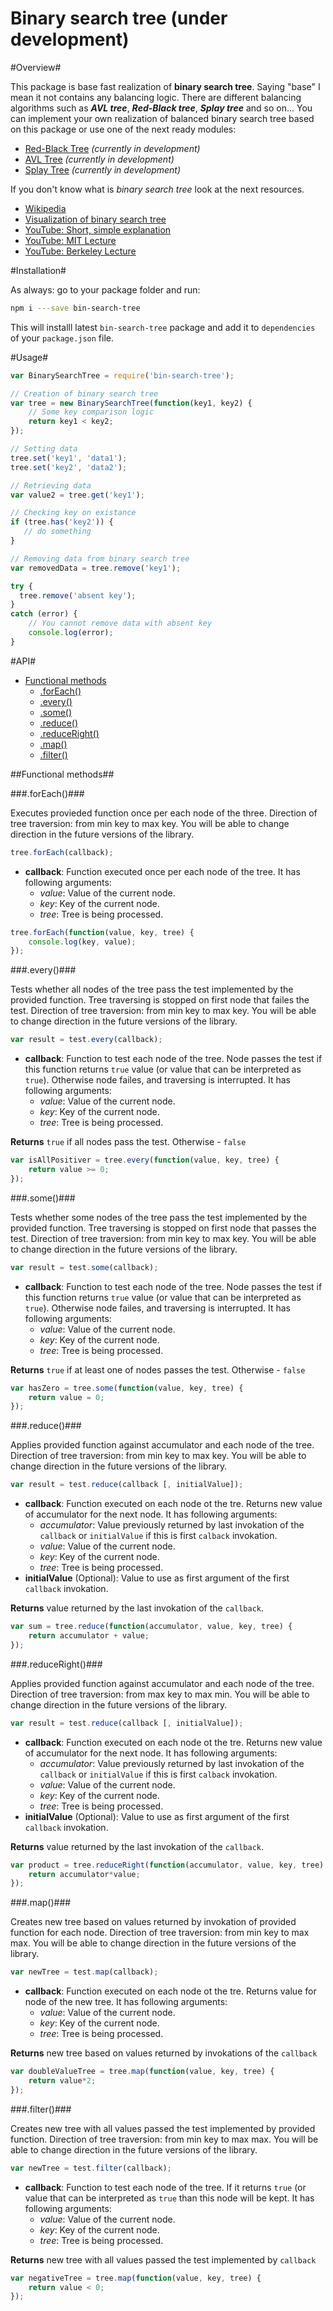 Binary search tree (under development)
======================================

#Overview#

This package is base fast realization of **binary search tree**. Saying "base" I mean it not contains any balancing logic. There are different balancing algorithms such as ***AVL tree***, ***Red-Black tree***, ***Splay tree*** and so on... You can implement your own realization of balanced binary search tree based on this package or use one of the next ready modules:

* [Red-Black Tree](https://github.com/alexpods/node-red-black-tree) *(currently in development)*
* [AVL Tree](https://github.com/alexpods/node-avl-tree) *(currently in development)*
* [Splay Tree](https://github.com/alexpods/node-splay-tree) *(currently in development)*

If you don't know what is *binary search tree* look at the next resources. 

* [Wikipedia](https://en.wikipedia.org/wiki/Binary_tree)
* [Visualization of binary search tree](https://www.cs.usfca.edu/~galles/visualization/BST.html)
* [YouTube: Short, simple explanation](http://www.youtube.com/watch?v=pYT9F8_LFTM)
* [YouTube: MIT Lecture](http://www.youtube.com/watch?v=pYT9F8_LFTM)
* [YouTube: Berkeley Lecture](http://www.youtube.com/watch?v=V_3BM0ykITM)

#Installation#

As always: go to your package folder and run:

```sh
npm i ---save bin-search-tree
```

This will installl latest `bin-search-tree` package and add it to `dependencies` of your `package.json` file.

#Usage#

```js
var BinarySearchTree = require('bin-search-tree');

// Creation of binary search tree
var tree = new BinarySearchTree(function(key1, key2) {
    // Some key comparison logic
    return key1 < key2;
});

// Setting data
tree.set('key1', 'data1');
tree.set('key2', 'data2');

// Retrieving data
var value2 = tree.get('key1');

// Checking key on existance
if (tree.has('key2')) {
   // do something
}

// Removing data from binary search tree
var removedData = tree.remove('key1');

try {
  tree.remove('absent key');
}
catch (error) {
    // You cannot remove data with absent key
    console.log(error);
}
```

#API#

- [Functional methods](#functional-methods)
    - [.forEach()](#forEach)
    - [.every()](#every)
    - [.some()](#some)
    - [.reduce()](#reduce)
    - [.reduceRight()](#reduceRight)
    - [.map()](#map)
    - [.filter()](#filter)


##Functional methods##

###.forEach()###

Executes provieded function once per each node of the three.
Direction of tree traversion: from min key to max key.
You will be able to change direction in the future versions of the library.

```js
tree.forEach(callback);
```

- **callback**: Function executed once per each node of the tree. It has following arguments:
    - *value*: Value of the current node.
    - *key*:   Key of the current node.
    - *tree*:  Tree is being processed.

```js
tree.forEach(function(value, key, tree) {
    console.log(key, value);
});
```


###.every()###

Tests whether all nodes of the tree pass the test implemented by the provided function.
Tree traversing is stopped on first node that failes the test.
Direction of tree traversion: from min key to max key.
You will be able to change direction in the future versions of the library.

```js
var result = test.every(callback);
```

- **callback**: Function to test each node of the tree. Node passes the test if this function returns `true` value (or value that can be interpreted as `true`). Otherwise node failes, and traversing is interrupted. It has following arguments:
    - *value*: Value of the current node.
    - *key*:   Key of the current node.
    - *tree*:  Tree is being processed.

**Returns** `true` if all nodes pass the test. Otherwise - `false`

```js
var isAllPositiver = tree.every(function(value, key, tree) {
    return value >= 0;
});
```


###.some()###

Tests whether some nodes of the tree pass the test implemented by the provided function.
Tree traversing is stopped on first node that passes the test.
Direction of tree traversion: from min key to max key.
You will be able to change direction in the future versions of the library.

```js
var result = test.some(callback);
```

- **callback**: Function to test each node of the tree. Node passes the test if this function returns `true` value (or value that can be interpreted as `true`). Otherwise node failes, and traversing is interrupted. It has following arguments:
    - *value*: Value of the current node.
    - *key*:   Key of the current node.
    - *tree*:  Tree is being processed.

**Returns** `true` if at least one of nodes passes the test. Otherwise - `false`

```js
var hasZero = tree.some(function(value, key, tree) {
    return value = 0;
});
```

###.reduce()###

Applies provided function against accumulator and each node of the tree.
Direction of tree traversion: from min key to max key.
You will be able to change direction in the future versions of the library.

```js
var result = test.reduce(callback [, initialValue]);
```

- **callback**: Function executed on each node ot the tre. Returns new value of accumulator for the next node. It has following arguments:
    - *accumulator*: Value previously returned by last invokation of the `callback` or `initialValue` if this is first `calback` invokation. 
    - *value*: Value of the current node.
    - *key*:   Key of the current node.
    - *tree*:  Tree is being processed.
- **initialValue** (Optional): Value to use as first argument of the first `callback` invokation. 

**Returns** value returned by the last invokation of the `callback`.

```js
var sum = tree.reduce(function(accumulator, value, key, tree) {
    return accumulator + value;
});
```

###.reduceRight()###

Applies provided function against accumulator and each node of the tree.
Direction of tree traversion: from max key to max min.
You will be able to change direction in the future versions of the library.

```js
var result = test.reduce(callback [, initialValue]);
```

- **callback**: Function executed on each node ot the tre. Returns new value of accumulator for the next node. It has following arguments:
    - *accumulator*: Value previously returned by last invokation of the `callback` or `initialValue` if this is first `calback` invokation. 
    - *value*: Value of the current node.
    - *key*:   Key of the current node.
    - *tree*:  Tree is being processed.
- **initialValue** (Optional): Value to use as first argument of the first `callback` invokation. 

**Returns** value returned by the last invokation of the `callback`.

```js
var product = tree.reduceRight(function(accumulator, value, key, tree) {
    return accumulator*value;
});
```


###.map()###

Creates new tree based on values returned by invokation of provided function for each node.
Direction of tree traversion: from min key to max max.
You will be able to change direction in the future versions of the library.

```js
var newTree = test.map(callback);
```

- **callback**: Function executed on each node ot the tre. Returns value for node of the new tree. It has following arguments:
    - *value*: Value of the current node.
    - *key*:   Key of the current node.
    - *tree*:  Tree is being processed.

**Returns** new tree based on values returned by invokations of the `callback`

```js
var doubleValueTree = tree.map(function(value, key, tree) {
    return value*2;
});
```


###.filter()###

Creates new tree with all values passed the test implemented by provided function.
Direction of tree traversion: from min key to max max.
You will be able to change direction in the future versions of the library.

```js
var newTree = test.filter(callback);
```

- **callback**: Function to test each node of the tree. If it returns `true` (or value that can be interpreted as `true` than this node will be kept. It has following arguments:
    - *value*: Value of the current node.
    - *key*:   Key of the current node.
    - *tree*:  Tree is being processed.

**Returns** new tree with all values passed the test implemented by `callback`

```js
var negativeTree = tree.map(function(value, key, tree) {
    return value < 0;
});
```

